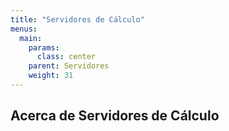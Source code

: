 ```yaml
---
title: "Servidores de Cálculo"
menus: 
  main:
    params:
      class: center
    parent: Servidores
    weight: 31
---
```


## Acerca de Servidores de Cálculo
